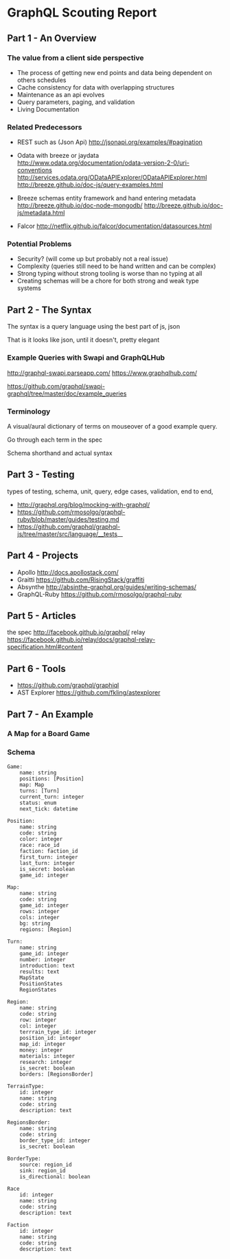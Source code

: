 # GraphQL Scouting Report


## Part 1 - An Overview

### The value from a client side perspective

* The process of getting new end points and data being dependent on others schedules
* Cache consistency for data with overlapping structures 
* Maintenance as an api evolves
* Query parameters, paging, and validation
* Living Documentation

### Related Predecessors
* REST such as (Json Api)
    http://jsonapi.org/examples/#pagination
    
* Odata with breeze or jaydata  
    http://www.odata.org/documentation/odata-version-2-0/uri-conventions    
    http://services.odata.org/ODataAPIExplorer/ODataAPIExplorer.html
    http://breeze.github.io/doc-js/query-examples.html     
    
* Breeze schemas entity framework and hand entering metadata 
    http://breeze.github.io/doc-node-mongodb/
    http://breeze.github.io/doc-js/metadata.html

* Falcor
	http://netflix.github.io/falcor/documentation/datasources.html


### Potential Problems
* Security? (will come up but probably not a real issue)
* Complexity (queries still need to be hand written and can be complex)
* Strong typing without strong tooling is worse than no typing at all 
* Creating schemas will be a chore for both strong and weak type systems

  
  
## Part 2 -  The Syntax
  
The syntax is a query language using the best part of js, json

That is it looks like json, until it doesn't, pretty elegant
    
### Example Queries with Swapi	and GraphQLHub
   http://graphql-swapi.parseapp.com/
   https://www.graphqlhub.com/

   https://github.com/graphql/swapi-graphql/tree/master/doc/example_queries
  
### Terminology
  
A visual/aural dictionary of terms on mouseover of a good example query. 

Go through each term in the spec

Schema shorthand and actual syntax


## Part 3 - Testing
types of testing, schema, unit, query, edge cases, validation, end to end, 
* http://graphql.org/blog/mocking-with-graphql/
* https://github.com/rmosolgo/graphql-ruby/blob/master/guides/testing.md
* https://github.com/graphql/graphql-js/tree/master/src/language/__tests__


## Part 4 - Projects
* Apollo http://docs.apollostack.com/
* Graitti https://github.com/RisingStack/graffiti
* Absynthe http://absinthe-graphql.org/guides/writing-schemas/
* GraphQL-Ruby https://github.com/rmosolgo/graphql-ruby

## Part 5 - Articles
   the spec http://facebook.github.io/graphql/
   relay https://facebook.github.io/relay/docs/graphql-relay-specification.html#content

## Part 6 - Tools
* https://github.com/graphql/graphiql
* AST Explorer https://github.com/fkling/astexplorer

## Part 7 - An Example

### A Map for a Board Game
  
### Schema 

    Game:
        name: string
        positions: [Position]
        map: Map
        turns: [Turn]
        current_turn: integer
        status: enum
        next_tick: datetime

    Position:
        name: string
        code: string
        color: integer
        race: race_id
        faction: faction_id
        first_turn: integer
        last_turn: integer
        is_secret: boolean
        game_id: integer

    Map: 
        name: string
        code: string
        game_id: integer
        rows: integer
        cols: integer
        bg: string
        regions: [Region]

    Turn:
        name: string
        game_id: integer
        number: integer
        introduction: text
        results: text
        MapState
        PositionStates
        RegionStates

    Region:
        name: string
        code: string
        row: integer
        col: integer	
        terrrain_type_id: integer
        position_id: integer
        map_id: integer
        money: integer
        materials: integer
        research: integer
        is_secret: boolean
        borders: [RegionsBorder]	

    TerrainType:
        id: integer
        name: string
        code: string
        description: text	

    RegionsBorder:
        name: string
        code: string
        border_type_id: integer
        is_secret: boolean

    BorderType:
        source: region_id
        sink: region_id
        is_directional: boolean

    Race
        id: integer
        name: string
        code: string
        description: text

    Faction
        id: integer
        name: string
        code: string
        description: text